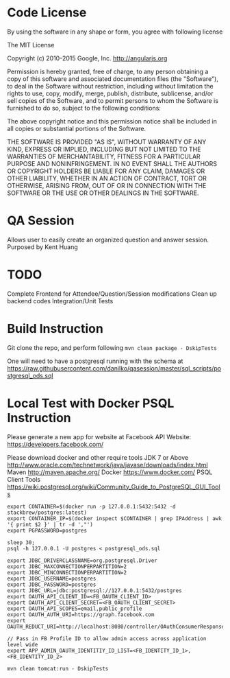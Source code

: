 Code License
===============
By using the software in any shape or form, you agree with following license

The MIT License

Copyright (c) 2010-2015 Google, Inc. http://angularjs.org

Permission is hereby granted, free of charge, to any person obtaining a copy
of this software and associated documentation files (the "Software"), to deal
in the Software without restriction, including without limitation the rights
to use, copy, modify, merge, publish, distribute, sublicense, and/or sell
copies of the Software, and to permit persons to whom the Software is
furnished to do so, subject to the following conditions:

The above copyright notice and this permission notice shall be included in
all copies or substantial portions of the Software.

THE SOFTWARE IS PROVIDED "AS IS", WITHOUT WARRANTY OF ANY KIND, EXPRESS OR
IMPLIED, INCLUDING BUT NOT LIMITED TO THE WARRANTIES OF MERCHANTABILITY,
FITNESS FOR A PARTICULAR PURPOSE AND NONINFRINGEMENT. IN NO EVENT SHALL THE
AUTHORS OR COPYRIGHT HOLDERS BE LIABLE FOR ANY CLAIM, DAMAGES OR OTHER
LIABILITY, WHETHER IN AN ACTION OF CONTRACT, TORT OR OTHERWISE, ARISING FROM,
OUT OF OR IN CONNECTION WITH THE SOFTWARE OR THE USE OR OTHER DEALINGS IN
THE SOFTWARE.


QA Session
===============
Allows user to easily create an organized question and answer session.
Purposed by Kent Huang

TODO
===============
Complete Frontend for Attendee/Question/Session modifications
Clean up backend codes
Integration/Unit Tests

Build Instruction
===============

Git clone the repo, and perform following
`mvn clean package - DskipTests`

One will need to have a postgresql running with the schema at
https://raw.githubusercontent.com/danilko/qasession/master/sql_scripts/postgresql_ods.sql


Local Test with Docker PSQL Instruction
===============

Please generate a new app for website at Facebook API Website:
https://developers.facebook.com/

Please download docker and other require tools
JDK 7 or Above http://www.oracle.com/technetwork/java/javase/downloads/index.html
Maven http://maven.apache.org/
Docker https://www.docker.com/
PSQL Client Tools https://wiki.postgresql.org/wiki/Community_Guide_to_PostgreSQL_GUI_Tools

```
export CONTAINER=$(docker run -p 127.0.0.1:5432:5432 -d stackbrew/postgres:latest)
export CONTAINER_IP=$(docker inspect $CONTAINER | grep IPAddress | awk '{ print $2 }' | tr -d ',"')
export PGPASSWORD=postgres

sleep 30;
psql -h 127.0.0.1 -U postgres < postgresql_ods.sql

export JDBC_DRIVERCLASSNAME=org.postgresql.Driver
export JDBC_MAXCONNECTIONPERPARTITION=2
export JDBC_MINCONNECTIONPERPARTITION=2
export JDBC_USERNAME=postgres
export JDBC_PASSWORD=postgres
export JDBC_URL=jdbc:postgresql://127.0.0.1:5432/postgres
export OAUTH_API_CLIENT_ID=<FB_OAUTH_CLIENT_ID>
export OAUTH_API_CLIENT_SECRET=<FB_OAUTH_CLIENT_SECRET>
export OAUTH_API_SCOPES=email,public_profile
export OAUTH_AUTH_URI=https://graph.facebook.com
export OAUTH_REDUCT_URI=http://localhost:8080/controller/OAuthConsumerResponseCode

// Pass in FB Profile ID to allow admin access across application level wide
export APP_ADMIN_OAUTH_IDENTITIY_ID_LIST=<FB_IDENTITY_ID_1>,<FB_IDENTITY_ID_2>

mvn clean tomcat:run - DskipTests
```

